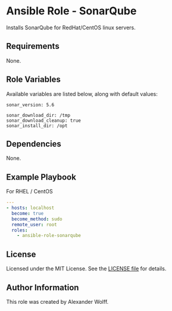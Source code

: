 # Ansible Role - SonarQube

Installs SonarQube for RedHat/CentOS linux servers.

## Requirements

None.

## Role Variables

Available variables are listed below, along with default values:

    sonar_version: 5.6

    sonar_download_dir: /tmp
    sonar_download_cleanup: true
    sonar_install_dir: /opt

## Dependencies

None.

## Example Playbook

For RHEL / CentOS

```yaml
---
- hosts: localhost
  become: true
  become_method: sudo
  remote_user: root
  roles:
    - ansible-role-sonarqube
```
## License

Licensed under the MIT License. See the [LICENSE file](LICENSE) for details.

## Author Information

This role was created by Alexander Wolff.
